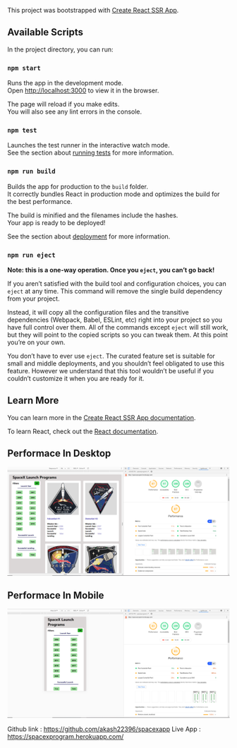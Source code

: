 This project was bootstrapped with [Create React SSR App](https://github.com/trustworktech/create-react-ssr-app).

## Available Scripts

In the project directory, you can run:

### `npm start`

Runs the app in the development mode.<br>
Open [http://localhost:3000](http://localhost:3000) to view it in the browser.

The page will reload if you make edits.<br>
You will also see any lint errors in the console.

### `npm test`

Launches the test runner in the interactive watch mode.<br>
See the section about [running tests](https://create-react-ssr-app.dev/docs/running-tests) for more information.

### `npm run build`

Builds the app for production to the `build` folder.<br>
It correctly bundles React in production mode and optimizes the build for the best performance.

The build is minified and the filenames include the hashes.<br>
Your app is ready to be deployed!

See the section about [deployment](https://create-react-ssr-app.dev/docs/deployment) for more information.

### `npm run eject`

**Note: this is a one-way operation. Once you `eject`, you can’t go back!**

If you aren’t satisfied with the build tool and configuration choices, you can `eject` at any time. This command will remove the single build dependency from your project.

Instead, it will copy all the configuration files and the transitive dependencies (Webpack, Babel, ESLint, etc) right into your project so you have full control over them. All of the commands except `eject` will still work, but they will point to the copied scripts so you can tweak them. At this point you’re on your own.

You don’t have to ever use `eject`. The curated feature set is suitable for small and middle deployments, and you shouldn’t feel obligated to use this feature. However we understand that this tool wouldn’t be useful if you couldn’t customize it when you are ready for it.

## Learn More

You can learn more in the [Create React SSR App documentation](https://create-react-ssr-app.dev/docs/getting-started).

To learn React, check out the [React documentation](https://reactjs.org/).

## Performace In Desktop

![alt text](https://github.com/akash22396/spacexapp/blob/master/1.png?raw=true)

## Performace In Mobile

![alt text](https://github.com/akash22396/spacexapp/blob/master/2.png?raw=true)

Github link :  https://github.com/akash22396/spacexapp
Live App : https://spacexprogram.herokuapp.com/
